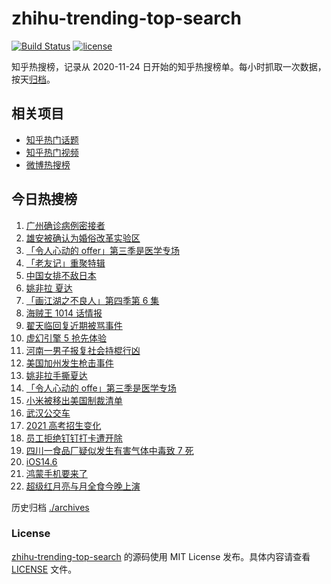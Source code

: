 # zhihu-trending-top-search

[![Build Status](https://github.com/justjavac/zhihu-trending-top-search/workflows/ci/badge.svg?branch=main)](https://github.com/justjavac/zhihu-trending-top-search/actions)
[![license](https://img.shields.io/github/license/justjavac/zhihu-trending-top-search)](https://github.com/justjavac/zhihu-trending-top-search/blob/main/LICENSE)

知乎热搜榜，记录从 2020-11-24 日开始的知乎热搜榜单。每小时抓取一次数据，按天[归档](./archives)。

## 相关项目

- [知乎热门话题](https://github.com/justjavac/zhihu-trending-hot-questions)
- [知乎热门视频](https://github.com/justjavac/zhihu-trending-hot-video)
- [微博热搜榜](https://github.com/justjavac/weibo-trending-hot-search)

## 今日热搜榜

<!-- BEGIN -->
<!-- 最后更新时间 Thu May 27 2021 22:28:46 GMT+0800 (China Standard Time) -->

1. [广州确诊病例密接者](https://www.zhihu.com/search?q=广州疫情)
2. [雄安被确认为婚俗改革实验区](https://www.zhihu.com/search?q=雄安)
3. [「令人心动的 offer」第三季是医学专场](https://www.zhihu.com/search?q=令人心动的offer第三季)
4. [「老友记」重聚特辑](https://www.zhihu.com/search?q=老友记重聚)
5. [中国女排不敌日本](https://www.zhihu.com/search?q=中国女排)
6. [姚非拉 夏达](https://www.zhihu.com/search?q=姚非拉)
7. [「画江湖之不良人」第四季第 6 集](https://www.zhihu.com/search?q=画江湖之不良人第四季)
8. [海贼王 1014 话情报](https://www.zhihu.com/search?q=海贼王)
9. [翟天临回复近期被骂事件](https://www.zhihu.com/search?q=翟天临回复)
10. [虚幻引擎 5 抢先体验](https://www.zhihu.com/search?q=虚幻引擎5)
11. [河南一男子报复社会持棍行凶](https://www.zhihu.com/search?q=河南男子)
12. [美国加州发生枪击事件](https://www.zhihu.com/search?q=美国枪击)
13. [姚非拉手撕夏达](https://www.zhihu.com/search?q=夏达)
14. [「令人心动的 offe」第三季是医学专场](https://www.zhihu.com/search?q=令人心动的offer第三季)
15. [小米被移出美国制裁清单](https://www.zhihu.com/search?q=小米美国和解)
16. [武汉公交车](https://www.zhihu.com/search?q=武汉公交车)
17. [2021 高考招生变化](https://www.zhihu.com/search?q=高考招生)
18. [员工拒绝钉钉打卡遭开除](https://www.zhihu.com/search?q=员工拒绝打卡)
19. [四川一食品厂疑似发生有害气体中毒致 7 死](https://www.zhihu.com/search?q=四川食品厂)
20. [iOS14.6](https://www.zhihu.com/search?q=ios14.6)
21. [鸿蒙手机要来了](https://www.zhihu.com/search?q=华为鸿蒙)
22. [超级红月亮与月全食今晚上演](https://www.zhihu.com/search?q=超级红月亮)

<!-- END -->

历史归档 [./archives](./archives)

### License

[zhihu-trending-top-search](https://github.com/justjavac/zhihu-trending-top-search)
的源码使用 MIT License 发布。具体内容请查看 [LICENSE](./LICENSE) 文件。
